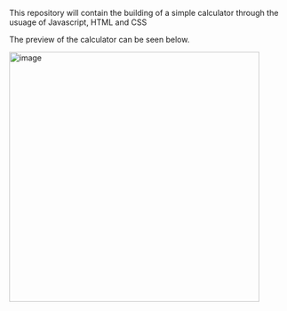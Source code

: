 This repository will contain the building of a simple calculator through the usuage of Javascript, HTML and CSS


The preview of the calculator can be seen below.

<img width="450" alt="image" src="https://github.com/sangT220222/javaScriptCalculator/assets/100322380/7c69d34d-fcbb-4827-9498-5e371ba706a8">

